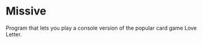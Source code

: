 # Missive
<p>Program that lets you play a console version of the popular card game Love Letter.</p>
